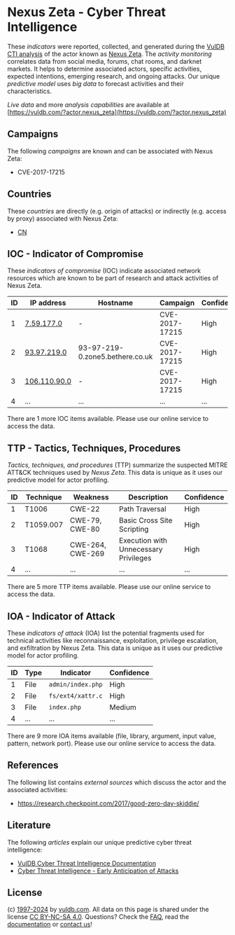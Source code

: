 # Nexus Zeta - Cyber Threat Intelligence

These _indicators_ were reported, collected, and generated during the [VulDB CTI analysis](https://vuldb.com/?kb.cti) of the actor known as [Nexus Zeta](https://vuldb.com/?actor.nexus_zeta). The _activity monitoring_ correlates data from social media, forums, chat rooms, and darknet markets. It helps to determine associated actors, specific activities, expected intentions, emerging research, and ongoing attacks. Our unique _predictive model_ uses _big data_ to forecast activities and their characteristics.

_Live data_ and more _analysis capabilities_ are available at [https://vuldb.com/?actor.nexus_zeta](https://vuldb.com/?actor.nexus_zeta)

## Campaigns

The following _campaigns_ are known and can be associated with Nexus Zeta:

* CVE-2017-17215

## Countries

These _countries_ are directly (e.g. origin of attacks) or indirectly (e.g. access by proxy) associated with Nexus Zeta:

* [CN](https://vuldb.com/?country.cn)

## IOC - Indicator of Compromise

These _indicators of compromise_ (IOC) indicate associated network resources which are known to be part of research and attack activities of Nexus Zeta.

ID | IP address | Hostname | Campaign | Confidence
-- | ---------- | -------- | -------- | ----------
1 | [7.59.177.0](https://vuldb.com/?ip.7.59.177.0) | - | CVE-2017-17215 | High
2 | [93.97.219.0](https://vuldb.com/?ip.93.97.219.0) | 93-97-219-0.zone5.bethere.co.uk | CVE-2017-17215 | High
3 | [106.110.90.0](https://vuldb.com/?ip.106.110.90.0) | - | CVE-2017-17215 | High
4 | ... | ... | ... | ...

There are 1 more IOC items available. Please use our online service to access the data.

## TTP - Tactics, Techniques, Procedures

_Tactics, techniques, and procedures_ (TTP) summarize the suspected MITRE ATT&CK techniques used by _Nexus Zeta_. This data is unique as it uses our predictive model for actor profiling.

ID | Technique | Weakness | Description | Confidence
-- | --------- | -------- | ----------- | ----------
1 | T1006 | CWE-22 | Path Traversal | High
2 | T1059.007 | CWE-79, CWE-80 | Basic Cross Site Scripting | High
3 | T1068 | CWE-264, CWE-269 | Execution with Unnecessary Privileges | High
4 | ... | ... | ... | ...

There are 5 more TTP items available. Please use our online service to access the data.

## IOA - Indicator of Attack

These _indicators of attack_ (IOA) list the potential fragments used for technical activities like reconnaissance, exploitation, privilege escalation, and exfiltration by Nexus Zeta. This data is unique as it uses our predictive model for actor profiling.

ID | Type | Indicator | Confidence
-- | ---- | --------- | ----------
1 | File | `admin/index.php` | High
2 | File | `fs/ext4/xattr.c` | High
3 | File | `index.php` | Medium
4 | ... | ... | ...

There are 9 more IOA items available (file, library, argument, input value, pattern, network port). Please use our online service to access the data.

## References

The following list contains _external sources_ which discuss the actor and the associated activities:

* https://research.checkpoint.com/2017/good-zero-day-skiddie/

## Literature

The following _articles_ explain our unique predictive cyber threat intelligence:

* [VulDB Cyber Threat Intelligence Documentation](https://vuldb.com/?kb.cti)
* [Cyber Threat Intelligence - Early Anticipation of Attacks](https://www.scip.ch/en/?labs.20201022)

## License

(c) [1997-2024](https://vuldb.com/?kb.changelog) by [vuldb.com](https://vuldb.com/?kb.about). All data on this page is shared under the license [CC BY-NC-SA 4.0](https://creativecommons.org/licenses/by-nc-sa/4.0/). Questions? Check the [FAQ](https://vuldb.com/?kb.faq), read the [documentation](https://vuldb.com/?kb) or [contact us](https://vuldb.com/?contact)!
